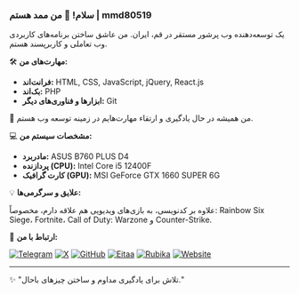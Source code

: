 ### سلام! 👋 من ممد هستم | mmd80519

یک توسعه‌دهنده وب پرشور مستقر در قم، ایران. من عاشق ساختن برنامه‌های کاربردی وب تعاملی و کاربرپسند هستم.

🛠️ **مهارت‌های من:**

* **فرانت‌اند:** HTML, CSS, JavaScript, jQuery, React.js
* **بک‌اند:** PHP
* **ابزارها و فناوری‌های دیگر:** Git

🌱 من همیشه در حال یادگیری و ارتقاء مهارت‌هایم در زمینه توسعه وب هستم.

💻 **مشخصات سیستم من:**

* **مادربرد:** ASUS B760 PLUS D4
* **پردازنده (CPU):** Intel Core i5 12400F
* **کارت گرافیک (GPU):** MSI GeForce GTX 1660 SUPER 6G

💡 **علایق و سرگرمی‌ها:**

علاوه بر کدنویسی، به بازی‌های ویدیویی هم علاقه دارم، مخصوصاً: Rainbow Six Siege، Fortnite، Call of Duty: Warzone و Counter-Strike.

🤝 **ارتباط با من:**

[![Telegram](https://img.shields.io/badge/Telegram-%232CA5E0.svg?style=for-the-badge&logo=telegram&logoColor=white)](https://t.me/mmd80519)
[![X](https://img.shields.io/badge/X-%23000000.svg?style=for-the-badge&logo=x&logoColor=white)](https://x.com/mmd80519)
[![GitHub](https://img.shields.io/badge/GitHub-%2324292e.svg?style=for-the-badge&logo=github&logoColor=white)](https://github.com/mmd80519)
[![Eitaa](https://img.shields.io/badge/Eitaa-%2351B259.svg?style=for-the-badge&logo=eitaa&logoColor=white)](https://eitaa.com/mmd80519)
[![Rubika](https://img.shields.io/badge/Rubika-%23E63946.svg?style=for-the-badge&logo=rubika&logoColor=white)](https://rubika.ir/mmd80519)
[![Website](https://img.shields.io/badge/Website-%23f0f0f0.svg?style=for-the-badge&logo=web&logoColor=black)](https://mohammad-bagher.ir)

---

✨ "تلاش برای یادگیری مداوم و ساختن چیزهای باحال."

<!--
**mmd80519/mmd80519** is a ✨ _special_ ✨ repository because its `README.md` (this file) appears on your GitHub profile.

Here are some ideas to get you started:

- 🔭 I’m currently working on ...
- 🌱 I’m currently learning ...
- 👯 I’m looking to collaborate on ...
- 🤔 I’m looking for help with ...
- 💬 Ask me about ...
- 📫 How to reach me: ...
- 😄 Pronouns: ...
- ⚡ Fun fact: ...
-->
